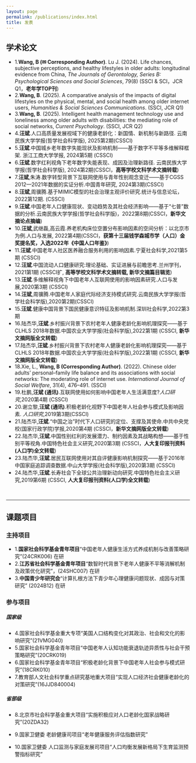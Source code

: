```yaml
---
layout: page
permalink: /publications/index.html
title: 发表
---
```


## **学术论文**

  - 1.**Wang, B (✉ Corresponding Author)**. Lu J. (2024). Life chances, subjective perceptions, and healthy lifestyles in older adults: longitudinal evidence from China, *The Journals of Gerontology, Series B: Psychological Sciences and Social Sciences*, 79(8) (SSCI & SCI，JCR Q1，**老年学TOP刊**)
  - 2.**Wang, B**. (2025). A comparative analysis of the impacts of digital lifestyles on the physical, mental, and social health among older internet users, *Humanities & Social Sciences Communications*. (SSCI, JCR Q1)
  - 3.**Wang, B**. (2025). Intelligent health management technology use and loneliness among older adults with disabilities: the mediating role of social networks, *Current Psychology*. (SSCI, JCR Q2)
  - 4.**汪斌**.人口高质量发展视域下的健康老龄化：新国情、新机制与新路径. 云南民族大学学报(哲学社会科学版), 2025第2期(CSSCI)
  - 5.**汪斌**.中国城乡老年数字失能现状及影响机制——基于数字不平等多维解释框架. 浙江工商大学学报, 2024第5期 (CSSCI)
  - 6.**汪斌**.数字红利视角下老年数字失能表现、成因及治理新路径. 云南民族大学学报(哲学社会科学版), 2024第2期(CSSCI，**高等学校文科学术文摘转载**)
  - 7.**汪斌**,朱涛.数字转型背景下互联网使用与青年性别观念变迁——基于CGSS 2012—2021年数据的实证分析.中国青年研究, 2024第3期(CSSCI)
  - 8.**汪斌**,周骥腾.基于MIMIC模型的社会治理主观评价研究.统计与信息论坛，2022第12期. (CSSCI)
  - 9.**汪斌**.中国老年人口健康现状、变动趋势及其社会经济影响——基于“七普”数据的分析.云南民族大学学报(哲学社会科学版)，2022第8期(CSSCI，**新华文摘论点摘编**) 
  - 10.**汪斌**,武继磊,高云霞.养老机构床位空置分布影响因素的空间分析：以北京市为例.人口与发展, 2022第4期(CSSCI，**获第十三届钱学森城市学（人口）金奖提名奖，入选2022年《中国人口年鉴》**) 
  - 11.**汪斌**.中国老年人社区医养融合服务利用的影响因素.宁夏社会科学,2021第5期 (CSSCI) 
  - 12.**汪斌**.中国流动人口健康研究:理论基础、实证进展与前瞻思考.兰州学刊，2021第1期 (CSSCI扩, **高等学校文科学术文摘转载, 新华文摘篇目辑览**) 
  - 13.**汪斌**.多维解释视角下中国老年人互联网使用的影响因素研究.人口与发展,2020第3期 (CSSCI) 
  - 14.**汪斌**,周骥腾.中国老年人家庭代际经济支持模式研究.云南民族大学学报(哲学社会科学版),2020第2期(CSSCI) 
  - 15.**汪斌**.健康中国背景下国民健康意识特征及影响机制.深圳社会科学,2022第3期
  - 16.陆杰华,**汪斌**.乡村振兴背景下农村老年人健康老龄化影响机理探究——基于CLHLS 2018年数据.中国农业大学学报(社会科学版),2022第1期 (CSSCI, **新华文摘网版全文转载**) 
  - 17.陆杰华,**汪斌**.乡村振兴背景下农村老年人健康老龄化影响机理探究——基于CLHLS 2018年数据.中国农业大学学报(社会科学版),2022第1期 (CSSCI, **新华文摘网版全文转载**) 
  - 18.Xie, L., **Wang, B (Corresponding Author)**. (2022). Chinese older adults’ personal–family life balance and its associations with social networks: The moderating role of internet use. *International Journal of Social Welfare*, 31(4), 476–491. (SSCI)
  - 19.杜鹏,**汪斌 (通讯)**.互联网使用如何影响中国老年人生活满意度?*人口研究*,2020第4期 (CSSCI)   
  - 20.谢立黎,**汪斌 (通讯)**.积极老龄化视野下中国老年人社会参与模式及影响因素. *人口研究*,2019第3期(CSSCI) 
  - 21.陆杰华,**汪斌**.“中国之治”时代下人口研究的定位、支撑及其使命.中共中央党校(国家行政学院)学报,2020第4期 (CSSCI，**新华文摘网版全文转载**) 
  - 22.陆杰华,**汪斌**.中国性别红利的发展潜力、制约因素及其战略构想——基于性别平等视角.中国特色社会主义研究,2020第3期 (CSSCI，**人大复印报刊资料(人口学)全文转载**) 
  - 23.陆杰华,**汪斌**.居民互联网使用对其自评健康影响机制探究——基于2016年中国家庭追踪调查数据.中山大学学报(社会科学版),2020第3期 (CSSCI) 
  - 24.陆杰华,**汪斌**.长寿社会下全球公共治理新动向研究.中国特色社会主义研究,2019第6期 (CSSCI, **人大复印报刊资料(人口学)全文转载**) 

  <br>

---

## **课题项目**
### 主持项目 
- 1.**国家社会科学基金青年项目**“中国老年人健康生活方式养成机制与改善策略研究”(24CRK006) 在研
- 2.**江苏省社会科学基金青年项目**“数智时代背景下老年人健康不平等消解机制及政策优化研究”，(24SHC007)  在研
- 3.**中国青少年研究会**“计算扎根方法下青少年心理健康问题现状、成因与对策研究” (2024B12)  在研

### 参与项目 

##### 国家级
- 4.国家社会科学基金重大专项“美国人口结构变化对其政治、社会和文化的影响研究”(21VMG040)                                                 
- 5.国家社会科学基金青年项目“中国老年人认知功能衰退轨迹异质性与社会干预策略研究”(20CRK019) 
- 6.国家社会科学基金青年项目“积极老龄化背景下中国老年人社会参与模式研究”(18CRK010)  
- 7.教育部人文社会科学重点研究基地重大项目“实现人口经济社会健康老龄化的对策研究”(16JJD840004) 

#####  省部级
- 8.北京市社会科学基金重大项目“实施积极应对人口老龄化国家战略研究”(20ZDA32) 
- 9.国家卫健委 老龄健康司项目“老年健康服务评估指数研究”
- 10.国家卫健委 人口监测与家庭发展司项目“人口均衡发展新格局下生育监测预警指标研究”

  <br>
